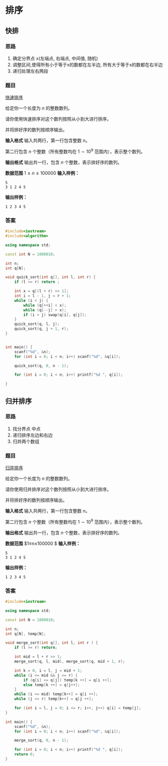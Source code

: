 # 排序

## 快排

### 思路

1. 确定分界点 x(左端点, 右端点, 中间值, 随机)
2. 调整区间,使得所有小于等于x的数都在左半边, 所有大于等于x的数都在右半边 
3. 递归处理左右两段

### 题目

[快速排序](https://www.acwing.com/problem/content/787/)

给定你一个长度为 $n$ 的整数数列。

请你使用快速排序对这个数列按照从小到大进行排序。

并将排好序的数列按顺序输出。

**输入格式**
输入共两行，第一行包含整数 $n$。

第二行包含 $n$ 个整数（所有整数均在 $1∼10^{9}$ 范围内），表示整个数列。

**输出格式**
输出共一行，包含 $n$ 个整数，表示排好序的数列。

**数据范围**
$1≤n≤100000$
**输入样例：**
```
5
3 1 2 4 5
```
**输出样例：**
```
1 2 3 4 5
```
### 答案

```cpp
#include<iostream>
#include<algorithm>

using namespace std;

const int N = 1000010;

int n;
int q[N];

void quick_sort(int q[], int l, int r) {
    if (l >= r) return ;

    int x = q[(l + r) >> 1];
    int i = l - 1, j = r + 1;
    while (i < j) {
        while (q[++i] < x);
        while (q[--j] > x);
        if (i < j) swap(q[i], q[j]);
    }
    quick_sort(q, l, j);
    quick_sort(q, j + 1, r);
}


int main() {
    scanf("%d", &n);
    for (int i = 0; i < n; i++) scanf("%d", &q[i]);

    quick_sort(q, 0, n - 1);

    for (int i = 0; i < n; i++) printf("%d ", q[i]);

}
```



## 归并排序

### 思路

1. 找分界点 中点
2. 递归排序左边和右边
3. 归并两个数组

### 题目

[归并排序](https://www.acwing.com/problem/content/789/)

给定你一个长度为 $n$ 的整数数列。

请你使用归并排序对这个数列按照从小到大进行排序。

并将排好序的数列按顺序输出。

**输入格式**
输入共两行，第一行包含整数 $n$。

第二行包含 $n$ 个整数（所有整数均在 $1∼10^{9}$ 范围内），表示整个数列。

**输出格式**
输出共一行，包含 $n$ 个整数，表示排好序的数列。

**数据范围**
$1≤n≤100000 $
**输入样例：**
```
5
3 1 2 4 5
```
**输出样例：**
```
1 2 3 4 5
```



### 答案

```cpp
#include<iostream>

using namespace std;

const int N = 1000010;

int n;
int q[N], temp[N];

void merge_sort(int q[], int l, int r ) {
    if (l >= r) return;

    int mid = l + r >> 1;
    merge_sort(q, l, mid), merge_sort(q, mid + 1, r);

    int k = 0, i = l, j = mid + 1;
    while (i <= mid && j <= r) {
        if (q[i] <= q[j]) temp[k ++] = q[i ++];
        else temp[k ++] = q[j++];
    }
    while (i <= mid) temp[k++] = q[i ++];
    while (j <= r) temp[k++] = q[j ++];

    for (int i = l, j = 0; i <= r; i++, j++) q[i] = temp[j];
}

int main() {
    scanf("%d", &n);
    for (int i = 0; i < n; i++) scanf("%d", &q[i]);

    merge_sort(q, 0, n - 1);

    for (int i = 0; i < n; i++) printf("%d ", q[i]);
    return 0;
}
```

